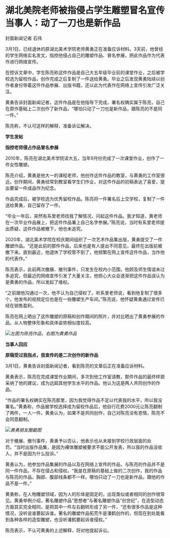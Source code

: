 # 湖北美院老师被指侵占学生雕塑冒名宣传 当事人：动了一刀也是新作品

封面新闻记者 石伟

3月1日，已经退休的原湖北美术学院老师黄勇正在准备应诉材料。3天前，他曾经的学生网络实名发文，指控他侵占自己的雕塑作品、冒名参展，把此作品作为代表作进行网络宣传。

在控诉文章中，学生陈亮称这件作品是自己大五年级毕业前的课堂作业，之后被学校选为留校作品，创作完成之后复制了一件送给黄勇。毕业之后发现黄勇陆续以创作者身份带着这件作品参展、出版书籍，还以此为代表作在网络上宣传引发广泛关注。

黄勇告诉封面新闻记者，这件作品是在他指导下完成，署名权确实属于陈亮，自己在原作基础上二次创作了新作品，“哪怕只动了一刀也是新作品，跟陈亮的不是同一件。”

陈亮称，不认可这样的解释，准备诉讼解决。

**学生发帖**

**指控老师侵占作品冒名参展**

2010年，陈亮在湖北美术学院读大五，当年9月份完成了一次课堂作业，创作了一件女性雕塑。

陈亮介绍，黄勇是他大一的课程老师，他创作这件作品的教室，与黄勇的工作室很近。创作期间，黄勇经常到教室看学生们作业，对这件作品的初稿表达了喜爱，提出要留一件成品作为纪念。

作品完成后，被学校选为优秀留校作品。陈亮将一件署名后上交学校，复制了一件送给黄勇，自己留存了一件。

“毕业一年后，突然有系里老师找我了解情况，问起这件作品。我才知道，黄老师在一次毕业作品展上，把这件作品署上自己名字参展。”陈亮说，当时有系里老师提出质疑，这件作品被撤下，他也未追究。

2020年，湖北美术学院在校庆期间组织了一次艺术作品集出版，黄勇提交了一件雕塑作品。“还是此前的那件作品，后来也是有人提出不同意见，最终在出版前被撤下来。直到最近，他退休了学校管不到了，他频繁在网上宣传这件作品，当作他的代表作。”

陈亮表示，此前两次撤展、撤刊事件，只发生在校内小范围，他顾及师生情谊未过多追究，但最近的网络宣传引发了大量关注，他担心大众会逐渐把这件作品误认为是黄勇的作品，所以发起了维权。

“之前跟他沟通过一次，他不认为自己侵权了。听系里老师说，看到他复制了很多个，他发布的视频定位也是在一些雕塑生产车间。”陈亮说，他怀疑黄勇通过宣传已经在销售盈利。

陈亮在网上晒出了这件雕塑的原稿和创作期间的照片，并对比晒出了黄勇参展的作品，从人物整体形象和具体姿势相似度较高。

![](https://inews.gtimg.com/om_bt/OfelTd8gnFTKyRoX7lpT-3jvJ3xEAkeaAzFAbUwb1n2oAAA/1000)_左图为陈亮作品，右图为黄勇作品_

**当事人回应**

**原稿受过我指点，我宣传的是二次创作的新作品**

3月1日，黄勇告诉封面新闻记者，看到陈亮的文章后正在准备应诉材料。

黄勇表示，陈亮在完成课堂作业期间，多次到他工作室请教，那件作品的最终样貌采纳了他的建议，成为远超其他学生水平的作品。他认为这是两人共同创作的作品。

“作品的署名权确实在陈亮那里，因为我觉得作品不足以代表我的水平，所以我没署名。”黄勇称，作品被学校选择成为留校作品后，他自行花费2000元让陈亮翻制了两件，一人一件。黄勇认为，如果不是共同创作，自己对陈亮没有恩情，陈亮不会同意翻制。

![](https://inews.gtimg.com/om_bt/O4Zqr8GCo1Lml5riGyt9mhcm05MbD2KOV1TanfqkRZRRYAA/1000)_黄勇朋友圈截图_

对于撤展、撤刊事件，黄勇予以否认，他表示也从未接到学校行政层面的处罚。“当时出版作品集，是因为裸体雕塑被要求不能公开发表，所以我的作品没收入，并不是因为什么投诉。”

黄勇认为，他参加作品集展的作品以及在网络上宣传的作品，与陈亮的作品并不是同一件作品，不存在侵占和侵权。“我是在原稿的基础上做的二次创作，我的作品与陈亮的作品，胸部、腹部线条都不一样。哪怕只动了一刀也是新作品，跟他的作品不是一件。”

黄勇称，在人物雕塑领域，因为人的形体是固定的，出现类似或者相同的创作很常见。黄勇举例介绍，著名雕塑作品“思想者”与著名雕塑作品“创世纪”，在造型动态方面其实完全相同，是把其中一件左右翻转形成了另一件，“还有很多作品是这种情况，没听说谁要起诉谁。著名的雕塑作品拓荒牛是潘鹤创作的，但现在到处能看到各种各样的造型雕塑，也没听潘鹤要起诉谁侵权。”

陈亮表示，不认可黄勇的上述解释，将对他提起诉讼。

